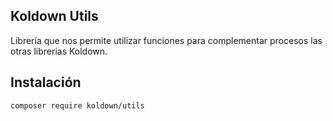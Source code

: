 ## Koldown Utils

Librería que nos permite utilizar funciones para complementar procesos las otras librerias Koldown.

## Instalación

    composer require koldown/utils